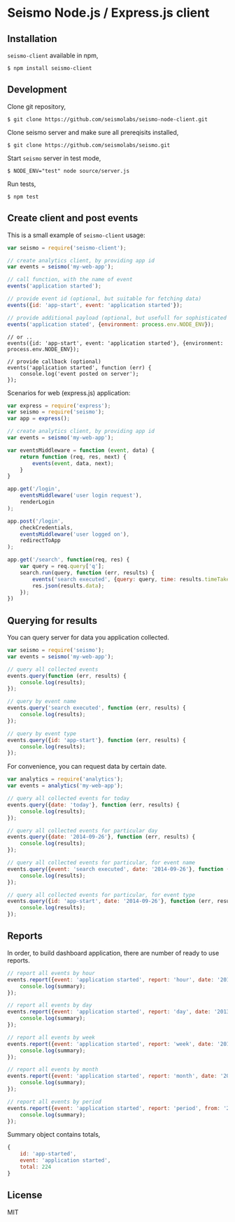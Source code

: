 # Seismo Node.js / Express.js client

## Installation

`seismo-client` available in npm,

```
$ npm install seismo-client
```

## Development

Clone git repository,

```
$ git clone https://github.com/seismolabs/seismo-node-client.git
```

Clone seismo server and make sure all prereqisits installed,

```
$ git clone https://github.com/seismolabs/seismo.git
```

Start `seismo` server in test mode,

```
$ NODE_ENV="test" node source/server.js
```

Run tests,

```
$ npm test
```

## Create client and post events

This is a small example of `seismo-client` usage:

```js
var seismo = require('seismo-client');

// create analytics client, by providing app id
var events = seismo('my-web-app');

// call function, with the name of event
events('application started');
```

```js
// provide event id (optional, but suitable for fetching data)
events({id: 'app-start', event: 'application started'});
```

```js
// provide additional payload (optional, but usefull for sophisticated analysis)
events('application stated', {environment: process.env.NODE_ENV});
```

```jsby
// or ..
events({id: 'app-start', event: 'application started'}, {environment: process.env.NODE_ENV});

// provide callback (optional)
events('application started', function (err) {
	console.log('event posted on server');
});
```

Scenarios for web (express.js) application:

```js
var express = require('express');
var seismo = require('seismo');
var app = express();

// create analytics client, by providing app id
var events = seismo('my-web-app');

var eventsMiddleware = function (event, data) {
	return function (req, res, next) {
		events(event, data, next);
	}
}

app.get('/login',
	eventsMiddleware('user login request'),
	renderLogin
);

app.post('/login',
	checkCredentials,
	eventsMiddleware('user logged on'),
	redirectToApp
);

app.get('/search', function(req, res) {
	var query = req.query['q'];
	search.run(query, function (err, results) {
		events('search executed', {query: query, time: results.timeTakes});
		res.json(results.data);
	});
})
```

## Querying for results

You can query server for data you application collected.

```js
var seismo = require('seismo');
var events = seismo('my-web-app');

// query all collected events
events.query(function (err, results) {
	console.log(results);
});
```

```js
// query by event name
events.query('search executed', function (err, results) {
	console.log(results);
});
```

```js
// query by event type
events.query({id: 'app-start'}, function (err, results) {
	console.log(results);
});
```


For convenience, you can request data by certain date.

```js
var analytics = require('analytics');
var events = analytics('my-web-app');

// query all collected events for today
events.query({date: 'today'}, function (err, results) {
	console.log(results);
});
```

```js
// query all collected events for particular day
events.query({date: '2014-09-26'}, function (err, results) {
	console.log(results);
});
```

```js
// query all collected events for particular, for event name
events.query({event: 'search executed', date: '2014-09-26'}, function (err, results) {
	console.log(results);
});
```

```js
// query all collected events for particular, for event type
events.query({id: 'app-start', date: '2014-09-26'}, function (err, results) {
	console.log(results);
});
```

## Reports

In order, to build dashboard application, there are number of ready to use reports.

```js
// report all events by hour
events.report({event: 'application started', report: 'hour', date: '2013-09-29', hour: 6}, function (err, summary) {
	console.log(summary);
});
```

```js
// report all events by day
events.report({event: 'application started', report: 'day', date: '2013-09-29'}, function (err, summary) {
	console.log(summary);
});
```

```js
// report all events by week
events.report({event: 'application started', report: 'week', date: '2013-09-29'}, function (err, summary) {
	console.log(summary);
});
```

```js
// report all events by month
events.report({event: 'application started', report: 'month', date: '2013-09-29'}, function (err, summary) {
	console.log(summary);
});
```

```js
// report all events by period
events.report({event: 'application started', report: 'period', from: '2013-09-10', to: '2013-09-13'}, function (err, summary) {
	console.log(summary);
});
```

Summary object contains totals,

```js
{
	id: 'app-started',
	event: 'application started',
	total: 224
}
```

## License

MIT
